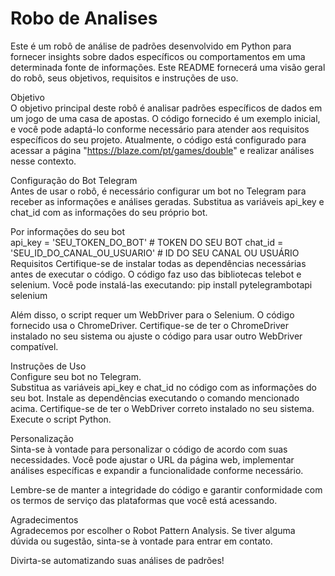 # Robo de Analises

Este é um robô de análise de padrões desenvolvido em Python para fornecer insights sobre dados específicos ou comportamentos em uma determinada fonte de informações. Este README fornecerá uma visão geral do robô, seus objetivos, requisitos e instruções de uso.

Objetivo<br>
O objetivo principal deste robô é analisar padrões específicos de dados em um jogo de uma casa de apostas. O código fornecido é um exemplo inicial, e você pode adaptá-lo conforme necessário para atender aos requisitos específicos do seu projeto. Atualmente, o código está configurado para acessar a página "https://blaze.com/pt/games/double" e realizar análises nesse contexto.

Configuração do Bot Telegram<br>
Antes de usar o robô, é necessário configurar um bot no Telegram para receber as informações e análises geradas. Substitua as variáveis api_key e chat_id com as informações do seu próprio bot.

Por informações do seu bot<br>
api_key = 'SEU_TOKEN_DO_BOT'  # TOKEN DO SEU BOT
chat_id = 'SEU_ID_DO_CANAL_OU_USUARIO'  # ID DO SEU CANAL OU USUÁRIO
Requisitos
Certifique-se de instalar todas as dependências necessárias antes de executar o código. O código faz uso das bibliotecas telebot e selenium. Você pode instalá-las executando: pip install pytelegrambotapi selenium<br>

Além disso, o script requer um WebDriver para o Selenium. O código fornecido usa o ChromeDriver. Certifique-se de ter o ChromeDriver instalado no seu sistema ou ajuste o código para usar outro WebDriver compatível.

Instruções de Uso<br>
Configure seu bot no Telegram.<br>
Substitua as variáveis api_key e chat_id no código com as informações do seu bot.
Instale as dependências executando o comando mencionado acima.
Certifique-se de ter o WebDriver correto instalado no seu sistema.
Execute o script Python.

Personalização<br>
Sinta-se à vontade para personalizar o código de acordo com suas necessidades. Você pode ajustar o URL da página web, implementar análises específicas e expandir a funcionalidade conforme necessário.

Lembre-se de manter a integridade do código e garantir conformidade com os termos de serviço das plataformas que você está acessando.

Agradecimentos<br>
Agradecemos por escolher o Robot Pattern Analysis. Se tiver alguma dúvida ou sugestão, sinta-se à vontade para entrar em contato.

Divirta-se automatizando suas análises de padrões!
